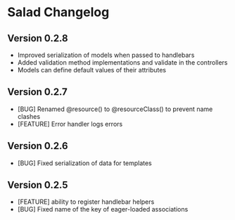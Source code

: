 # Salad Changelog

## Version 0.2.8
* Improved serialization of models when passed to handlebars
* Added validation method implementations and validate in the controllers
* Models can define default values of their attributes

## Version 0.2.7
* [BUG] Renamed @resource() to @resourceClass() to prevent name clashes
* [FEATURE] Error handler logs errors

## Version 0.2.6
* [BUG] Fixed serialization of data for templates

## Version 0.2.5
* [FEATURE] ability to register handlebar helpers
* [BUG] Fixed name of the key of eager-loaded associations
